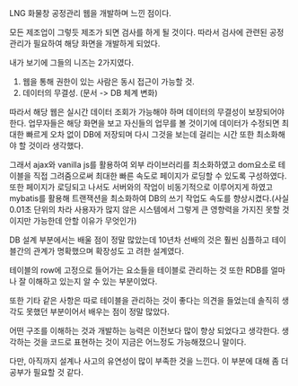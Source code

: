 LNG 화물창 공정관리 웹을 개발하며 느낀 점이다.

모든 제조업이 그렇듯 제조가 되면 검사를 하게 될 것이다. 따라서 검사에 관련된 공정 관리가 필요하여 해당 화면을 개발하게 되었다.

내가 보기에 그들의 니즈는 2가지였다. 

1. 웹을 통해 권한이 있는 사람은 동시 접근이 가능할 것.
2. 데이터의 무결성. (문서 -> DB 체계 변화)

따라서 해당 웹은 실시간 데이터 조회가 가능해야 하며 데이터의 무결성이 보장되어야 한다. 업무자들은 해당 화면을 보고 자신들의 업무를 볼 것이기에 데이터가 수정되면 최대한 빠르게 오차 없이 DB에 저장되며 다시 그것을 보는데 걸리는 시간 또한 최소화해야 할 것이라 생각했다.

그래서 ajax와 vanilla js를 활용하여 외부 라이브러리를 최소화하였고 dom요소로 테이블을 직접 그려줌으로써 최대한 빠른 속도로 페이지가 로딩할 수 있도록 구성하였다. 또한 페이지가 로딩되고 나서도 서버와의 작업이 비동기적으로 이루어지게 하였고 mybatis를 활용해 트랜잭션을 최소화하여 DB의 쓰기 작업도 속도를 향상시켰다.(사실 0.01초 단위의 차라 사용자가 많지 않은 시스템에서 그렇게 큰 영향력을 가지진 못할 것이지만 가능한데 안할 이유가 무엇인가)

DB 설계 부분에서는 배울 점이 정말 많았는데 10년차 선배의 것은 훨씬 심플하고 테이블간의 관계가 명확했으며 확장성도 고
려한 설계였다.

테이블의 row에 고정으로 들어가는 요소들을 테이블로 관리하는 것 또한 RDB를 얼마나 잘 이해하고 있는지 알 수 있는 부분이었다.

또한 기타 같은 사항은 따로 테이블을 관리하는 것이 좋다는 의견을 들었는데 솔직히 생각도 못했던 부분이어서 배우는 점이 정말 많았다.

어떤 구조를 이해하는 것과 개발하는 능력은 이전보다 많이 향상 되었다고 생각한다. 생각하는 것을 코드로 표현하는 것이 지금은 어느정도 가능해졌으니 말이다. 

다만, 아직까지 설계나 사고의 유연성이 많이 부족한 것을 느낀다. 이 부분에 대해 좀 더 공부가 필요할 것 같다.